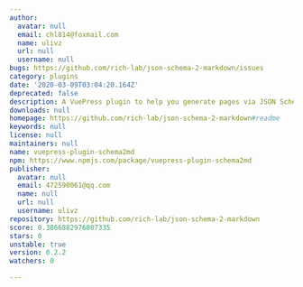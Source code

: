 ```yaml
---
author:
  avatar: null
  email: chl814@foxmail.com
  name: ulivz
  url: null
  username: null
bugs: https://github.com/rich-lab/json-schema-2-markdown/issues
category: plugins
date: '2020-03-09T03:04:20.164Z'
deprecated: false
description: A VuePress plugin to help you generate pages via JSON Schema (HMR Support).
downloads: null
homepage: https://github.com/rich-lab/json-schema-2-markdown#readme
keywords: null
license: null
maintainers: null
name: vuepress-plugin-schema2md
npm: https://www.npmjs.com/package/vuepress-plugin-schema2md
publisher:
  avatar: null
  email: 472590061@qq.com
  name: null
  url: null
  username: ulivz
repository: https://github.com/rich-lab/json-schema-2-markdown
score: 0.3866882976807335
stars: 0
unstable: true
version: 0.2.2
watchers: 0

---
```



